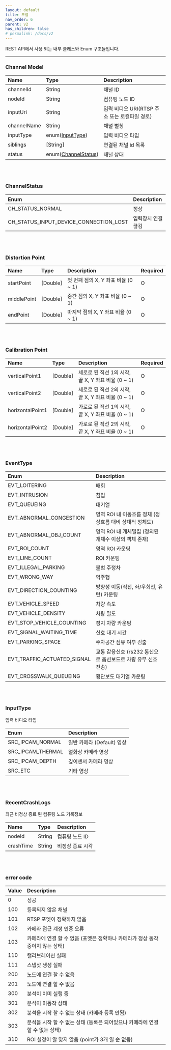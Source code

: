 ```yaml
---
layout: default
title: 모델
nav_order: 6
parent: v2
has_children: false
# permalink: /docs/v2
---
```



REST API에서 사용 되는 내부 클래스와 Enum 구조들입니다.

------------------------

### Channel Model

| Name | Type | Description |
| :---- | :---- |:---- |
| channelId | String | 채널 ID |
| nodeId | String | 컴퓨팅 노드 ID |
| inputUri | String | 입력 비디오 URI(RTSP 주소 또는 로컬파일 경로) |
| channelName | String | 채널 별칭 |
| inputType | enum([InputType](models.md#inputtype)) | 입력 비디오 타입 |
| siblings | [String] | 연결된 채널 id 목록 |
| status | enum([ChannelStatus](#channelstatus)) | 채널 상태 |

<br><br>

### ChannelStatus

| Enum | Description |
| :---- | :---- |
| CH_STATUS_NORMAL | 정상 |
| CH_STATUS_INPUT_DEVICE_CONNECTION_LOST | 입력장치 연결 끊김 |

<br><br>

### Distortion Point

| Name | Type | Description | Required |
| :---- | :---- |:---- |:---- |
| startPoint | [Double] |  첫 번째 점의 X, Y 좌표 비율 (0 ~ 1)| O |
| middlePoint | [Double] |  중간 점의 X, Y 좌표  비율 (0 ~ 1)| O |
| endPoint | [Double] |  마지막 점의 X, Y 좌표  비율 (0 ~ 1)| O |


<br><br>

### Calibration Point

| Name | Type | Description | Required |
| :---- | :---- |:---- |:---- |
| verticalPoint1 | [Double] |  세로로 된 직선 1의 시작, 끝 X, Y 좌표 비율 (0 ~ 1)| O |
| verticalPoint2 | [Double] |  세로로 된 직선 2의 시작, 끝 X, Y 좌표 비율 (0 ~ 1)| O |
| horizontalPoint1 | [Double] |  가로로 된 직선 1의 시작, 끝 X, Y 좌표 비율 (0 ~ 1)| O |
| horizontalPoint2 | [Double] |  가로로 된 직선 2의 시작, 끝 X, Y 좌표 비율 (0 ~ 1)| O |

<br><br>

### EventType

| Enum | Description |
| :---- | :---- |
| EVT_LOITERING | 배회 |
| EVT_INTRUSION | 침입 |
| EVT_QUEUEING | 대기열 |
| EVT_ABNORMAL_CONGESTION | 영역 ROI 내 이동흐름 정체 (정상흐름 대비 상대적 정체도) |
| EVT_ABNORMAL_OBJ_COUNT | 영역 ROI 내 개체밀집 (정의된 개체수 이상의 객체 존재) |
| EVT_ROI_COUNT | 영역 ROI 카운팅 |
| EVT_LINE_COUNT | ROI 카운팅 |
| EVT_ILLEGAL_PARKING | 불법 주정차 |
| EVT_WRONG_WAY | 역주행 |
| EVT_DIRECTION_COUNTING | 방향성 이동(직전, 좌/우회전, 유턴) 카운팅 |
| EVT_VEHICLE_SPEED | 차량 속도 |
| EVT_VEHICLE_DENSITY | 차량 밀도 |
| EVT_STOP_VEHICLE_COUNTING | 정지 차량 카운팅 |
| EVT_SIGNAL_WAITING_TIME | 신호 대기 시간 |
| EVT_PARKING_SPACE | 주차공간 점유 여부 검출 |
| EVT_TRAFFIC_ACTUATED_SIGNAL | 교통 감응신호 (rs232 통신으로 옵션보드로 차량 유무 신호 전송) |
| EVT_CROSSWALK_QUEUEING | 횡단보도 대기열 카운팅 |

<br><br>

### InputType
입력 비디오 타입

| Enum | Description |
| :---- | :---- |
| SRC_IPCAM_NORMAL | 일반 카메라 (Default) 영상 |
| SRC_IPCAM_THERMAL | 열화상 카메라 영상 |
| SRC_IPCAM_DEPTH | 깊이센서 카메라 영상 |
| SRC_ETC | 기타 영상 |

<br><br>

### RecentCrashLogs
최근 비정상 종료 된 컴퓨팅 노드 기록정보

| Name | Type | Description |
| :---- | :---- |:---- |
| nodeId | String | 컴퓨팅 노드 ID |
| crashTime | String | 비정상 종료 시각 |

<br><br>

### error code

| Value | Description |
| :---- | :---- |
| 0 | 성공 |
| 100 | 등록되지 않은 채널 |
| 101 | RTSP 포멧이 정확하지 않음 |
| 102 | 카메라 접근 계정 인증 오류 |
| 103 | 카메라에 연결 할 수 없음 (포멧은 정확하나 카메라가 정상 동작 중이지 않는 상태) |
| 110 | 캘리브레이션 실패 |
| 111 | 스냅샷 생성 실패 |
| 200 | 노드에 연결 할 수 없음 |
| 201 | 노드에 연결 할 수 없음 |
| 300 | 분석이 이미 실행 중  |
| 301 | 분석이 미동작 상태 |
| 302 | 분석을 시작 할 수 없는 상태 (카메라 등록 안됨) |
| 303 | 분석을 시작 할 수 없는 상태 (등록은 되어있으나 카메라에 연결 할 수 없는 상태) |
| 310 | ROI 설정이 알 맞지 않음 (point가 3개 일 순 없음) |